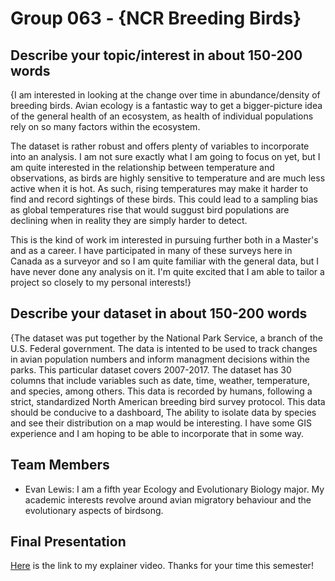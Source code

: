 # Group 063 - {NCR Breeding Birds}

## Describe your topic/interest in about 150-200 words

{I am interested in looking at the change over time in abundance/density of breeding birds. Avian ecology is a fantastic way to get a bigger-picture idea of the general health of an ecosystem, as health of individual populations rely on so many factors within the ecosystem.

The dataset is rather robust and offers plenty of variables to incorporate into an analysis. I am not sure exactly what I am going to focus on yet, but I am quite interested in the relationship between temperature and observations, as birds are highly sensitive to temperature and are much less active when it is hot. As such, rising temperatures may make it harder to find and record sightings of these birds. This could lead to a sampling bias as global temperatures rise that would suggust bird populations are declining when in reality they are simply harder to detect.

This is the kind of work im interested in pursuing further both in a Master's and as a career. I have participated in many of these surveys here in Canada as a surveyor and so I am quite familiar with the general data, but I have never done any analysis on it. I'm quite excited that I am able to tailor a project so closely to my personal interests!}

## Describe your dataset in about 150-200 words

{The dataset was put together by the National Park Service, a branch of the U.S. Federal government. The data is intented to be used to track changes in avian population numbers and inform managment decisions within the parks. This particular dataset covers 2007-2017. The dataset has 30 columns that include variables such as date, time, weather, temperature, and species, among others. This data is recorded by humans, following a strict, standardized North American breeding bird survey protocol. This data should be conducive to a dashboard, The ability to isolate data by species and see their distribution on a map would be interesting. I have some GIS experience and I am hoping to be able to incorporate that in some way.

## Team Members

- Evan Lewis: I am a fifth year Ecology and Evolutionary Biology major. My academic interests revolve around avian migratory behaviour and the evolutionary aspects of birdsong.

## Final Presentation

[Here](https://youtu.be/XBjAd8uIIpc) is the link to my explainer video. Thanks for your time this semester!